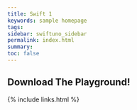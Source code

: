 ```yaml
---
title: Swift 1
keywords: sample homepage
tags: 
sidebar: swiftuno_sidebar
permalink: index.html
summary: 
toc: false
---
```


## Download The Playground!

{% include links.html %}
